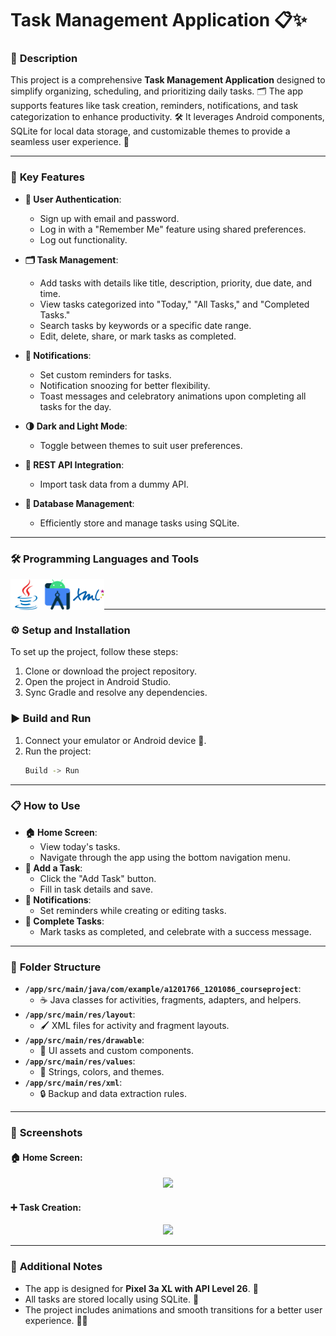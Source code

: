# Task Management Application 📋✨

### 📄 **Description**
This project is a comprehensive **Task Management Application** designed to simplify organizing, scheduling, and prioritizing daily tasks. 🗂️ The app supports features like task creation, reminders, notifications, and task categorization to enhance productivity. 🛠️ It leverages Android components, SQLite for local data storage, and customizable themes to provide a seamless user experience. 🎨

---

### 🌟 **Key Features**
- **🔐 User Authentication**:
  -  Sign up with email and password.
  -  Log in with a "Remember Me" feature using shared preferences.
  -  Log out functionality.

- **🗂️ Task Management**:
  -  Add tasks with details like title, description, priority, due date, and time.
  -  View tasks categorized into "Today," "All Tasks," and "Completed Tasks."
  -  Search tasks by keywords or a specific date range.
  -  Edit, delete, share, or mark tasks as completed.

- **🔔 Notifications**:
  -  Set custom reminders for tasks.
  -  Notification snoozing for better flexibility.
  -  Toast messages and celebratory animations upon completing all tasks for the day.

- **🌗 Dark and Light Mode**:
  -  Toggle between themes to suit user preferences.

- **🔗 REST API Integration**:
  -  Import task data from a dummy API.

- **💾 Database Management**:
  -  Efficiently store and manage tasks using SQLite.

---

### 🛠️ **Programming Languages and Tools**

<img align="left" alt="Java" width="50px" src="https://raw.githubusercontent.com/devicons/devicon/master/icons/java/java-original.svg" /> <img align="left" alt="Android Studio" width="50px" src="https://raw.githubusercontent.com/devicons/devicon/master/icons/androidstudio/androidstudio-original.svg" /> <img align="left" alt="XML" width="50px" src="https://raw.githubusercontent.com/devicons/devicon/master/icons/xml/xml-original.svg" /> <br><br>


---

### ⚙️ **Setup and Installation**
To set up the project, follow these steps:
1.  Clone or download the project repository.
2.  Open the project in Android Studio.
3.  Sync Gradle and resolve any dependencies.

### ▶️ **Build and Run**
1. Connect your emulator or Android device 📱.
2. Run the project:
   ```bash
   Build -> Run
   ```

---

### 📋 **How to Use**
- **🏠 Home Screen**:
  - View today's tasks.
  - Navigate through the app using the bottom navigation menu.
- **📝 Add a Task**:
  - Click the "Add Task" button.
  - Fill in task details and save.
- **🔔 Notifications**:
  - Set reminders while creating or editing tasks.
- **🎉 Complete Tasks**:
  - Mark tasks as completed, and celebrate with a success message.

---

### 📂 **Folder Structure**
- **`/app/src/main/java/com/example/a1201766_1201086_courseproject`**:
  - ☕ Java classes for activities, fragments, adapters, and helpers.
- **`/app/src/main/res/layout`**:
  - 🖌️ XML files for activity and fragment layouts.
- **`/app/src/main/res/drawable`**:
  - 🎨 UI assets and custom components.
- **`/app/src/main/res/values`**:
  - 📝 Strings, colors, and themes.
- **`/app/src/main/res/xml`**:
  - 🔒 Backup and data extraction rules.

---

### 📸 **Screenshots**

#### 🏠 **Home Screen**:
<p align="center">
  <img src="https://via.placeholder.com/500x300.png" width="600">
</p>

#### ➕ **Task Creation**:
<p align="center">
  <img src="https://via.placeholder.com/500x300.png" width="600">
</p>

---

### 📝 **Additional Notes**
- The app is designed for **Pixel 3a XL with API Level 26**. 📱
- All tasks are stored locally using SQLite. 💾
- The project includes animations and smooth transitions for a better user experience. 🎨✨
